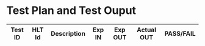 # Test Plan and Test Ouput

|  Test ID |   HLT Id   |     Description    |    Exp IN   |   Exp OUT   |    Actual OUT   |  PASS/FAIL  |
|----------|------------|--------------------|-------------|-------------|-----------------|-------------|
